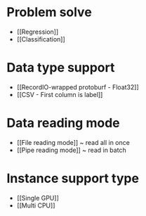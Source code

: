 # Problem solve
- [[Regression]]
- [[Classification]]

#  Data type support
- [[RecordIO-wrapped protoburf - Float32]]
- [[CSV - First column is label]]

# Data reading mode
- [[File reading mode]] ~ read all in once
- [[Pipe reading mode]] ~ read in batch

# Instance support type
- [[Single GPU]]
- [[Multi CPU]]